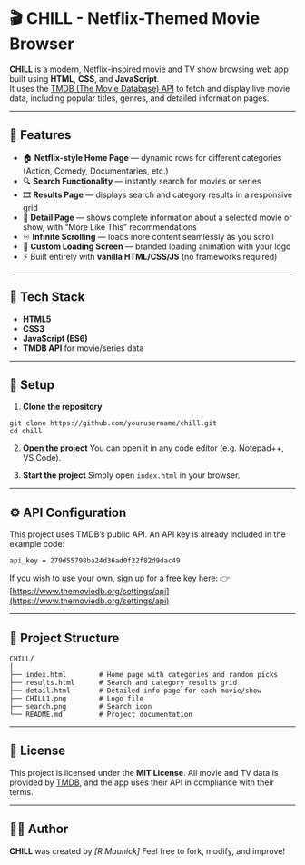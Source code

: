 # 🎬 CHILL - Netflix-Themed Movie Browser

**CHILL** is a modern, Netflix-inspired movie and TV show browsing web app built using **HTML**, **CSS**, and **JavaScript**.  
It uses the [TMDB (The Movie Database) API](https://www.themoviedb.org/documentation/api) to fetch and display live movie data, including popular titles, genres, and detailed information pages.

---

## 🚀 Features

- 🏠 **Netflix-style Home Page** — dynamic rows for different categories (Action, Comedy, Documentaries, etc.)  
- 🔍 **Search Functionality** — instantly search for movies or series  
- 🎞️ **Results Page** — displays search and category results in a responsive grid  
- 📄 **Detail Page** — shows complete information about a selected movie or show, with “More Like This” recommendations  
- ♾️ **Infinite Scrolling** — loads more content seamlessly as you scroll  
- 🎨 **Custom Loading Screen** — branded loading animation with your logo  
- ⚡ Built entirely with **vanilla HTML/CSS/JS** (no frameworks required)

---

## 🧠 Tech Stack

- **HTML5**  
- **CSS3**  
- **JavaScript (ES6)**  
- **TMDB API** for movie/series data

---

## 🔑 Setup

1. **Clone the repository**
```
git clone https://github.com/yourusername/chill.git
cd chill
```

2. **Open the project**
   You can open it in any code editor (e.g. Notepad++, VS Code).

3. **Start the project**
   Simply open `index.html` in your browser.

---

## ⚙️ API Configuration

This project uses TMDB’s public API.
An API key is already included in the example code:

```
api_key = 279d55798ba24d36ad0f22f82d9dac49
```

If you wish to use your own, sign up for a free key here:
👉 [https://www.themoviedb.org/settings/api](https://www.themoviedb.org/settings/api)

---

## 📂 Project Structure

```
CHILL/
│
├── index.html        # Home page with categories and random picks
├── results.html      # Search and category results grid
├── detail.html       # Detailed info page for each movie/show
├── CHILL1.png        # Logo file
├── search.png        # Search icon
└── README.md         # Project documentation
```

---


## 🧾 License

This project is licensed under the **MIT License**.
All movie and TV data is provided by [TMDB](https://www.themoviedb.org/), and the app uses their API in compliance with their terms.

---

## 👨‍💻 Author

**CHILL** was created by *[R.Maunick]*
Feel free to fork, modify, and improve!



